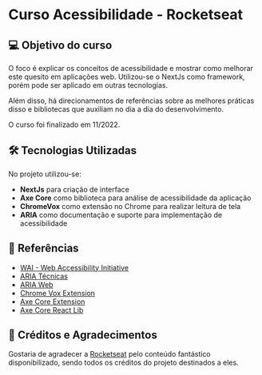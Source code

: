 # Curso Acessibilidade - Rocketseat

## 💻 Objetivo do curso

O foco é explicar os conceitos de acessibilidade e mostrar como melhorar este quesito em aplicações web. Utilizou-se o NextJs como framework, porém pode ser aplicado em outras tecnologias.

Além disso, há direcionamentos de referências sobre as melhores práticas disso e bibliotecas que auxiliam no dia a dia do desenvolvimento.

O curso foi finalizado em 11/2022.

## 🛠 Tecnologias Utilizadas

No projeto utilizou-se:

- **NextJs** para criação de interface
- **Axe Core** como biblioteca para análise de acessibilidade da aplicação
- **ChromeVox** como extensão no Chrome para realizar leitura de tela
- **ARIA** como documentação e suporte para implementação de acessibilidade

## 🔎 Referências

- [WAI - Web Accessibility Initiative](https://www.w3.org/WAI/)
- [ARIA Técnicas](https://developer.mozilla.org/pt-BR/docs/Web/Accessibility/ARIA/ARIA_Techniques)
- [ARIA Web](https://developer.mozilla.org/pt-BR/docs/Web/Accessibility/ARIA)
- [Chrome Vox Extension](https://chrome.google.com/webstore/detail/screen-reader/kgejglhpjiefppelpmljglcjbhoiplfn)
- [Axe Core Extension](https://chrome.google.com/webstore/detail/axe-devtools-web-accessib/lhdoppojpmngadmnindnejefpokejbdd)
- [Axe Core React Lib](https://www.npmjs.com/package/@axe-core/react)

## 🧠 Créditos e Agradecimentos

Gostaria de agradecer a [Rocketseat](https://www.rocketseat.com.br/) pelo conteúdo fantástico disponibilizado, sendo todos os créditos do projeto destinados a eles.
